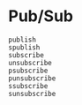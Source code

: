 # Pub/Sub

```@docs
publish
spublish
subscribe
unsubscribe
psubscribe
punsubscribe
ssubscribe
sunsubscribe
```